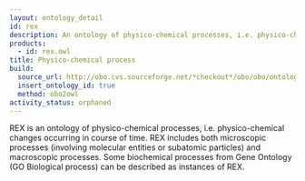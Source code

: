 ```yaml
---
layout: ontology_detail
id: rex
description: An ontology of physico-chemical processes, i.e. physico-chemical changes occurring in course of time.
products:
  - id: rex.owl
title: Physico-chemical process
build:
  source_url: http://obo.cvs.sourceforge.net/*checkout*/obo/obo/ontology/physicochemical/rex.obo
  insert_ontology_id: true
  method: obo2owl
activity_status: orphaned
---
```


REX is an ontology of physico-chemical processes, i.e. physico-chemical changes occurring in course of time. REX includes both microscopic processes (involving molecular entities or subatomic particles) and macroscopic processes. Some biochemical processes from Gene Ontology (GO Biological process) can be described as instances of REX.
